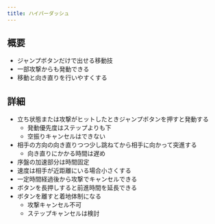 ```yaml
---
title: ハイパーダッシュ
---
```


## 概要
* ジャンプボタンだけで出せる移動技
* 一部攻撃からも発動できる
* 移動と向き直りを行いやすくする

## 詳細
* 立ち状態または攻撃がヒットしたときジャンプボタンを押すと発動する
    * 発動優先度はステップよりも下
    * 空振りキャンセルはできない
* 相手の方向の向き直りつつ少し跳ねてから相手に向かって突進する
    * 向き直りにかかる時間は遅め
* 序盤の加速部分は時間固定
* 速度は相手が近距離にいる場合小さくする
* 一定時間経過後から攻撃でキャンセルできる
* ボタンを長押しすると前進時間を延長できる
* ボタンを離すと着地体制になる
    * 攻撃キャンセル不可
    * ステップキャンセルは検討
